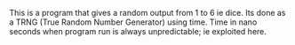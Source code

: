 This is a program that gives a random output from 1 to 6 ie dice.
Its done as a TRNG (True Random Number Generator) using time.
Time in nano seconds when program run is always unpredictable; ie exploited here.

